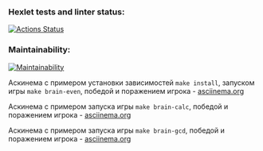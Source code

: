 ### Hexlet tests and linter status:

[![Actions Status](https://github.com/Olia-tsk/php-project-45/actions/workflows/hexlet-check.yml/badge.svg)](https://github.com/Olia-tsk/php-project-45/actions)

### Maintainability:

[![Maintainability](https://api.codeclimate.com/v1/badges/60fc6124972cce06bfac/maintainability)](https://codeclimate.com/github/Olia-tsk/php-project-45/maintainability)

Аскинема с примером установки зависимостей `make install`, запуском игры `make brain-even`, победой и поражением игрока - [asciinema.org](https://asciinema.org/a/J9Xo6fx7Pp0pgqTkIjZuci6JN)

Аскинема с примером запуска игры `make brain-calc`, победой и поражением игрока - [asciinema.org](https://asciinema.org/a/mOmCeNZuSIsQKNefipCscJ0i8)

Аскинема с примером запуска игры `make brain-gcd`, победой и поражением игрока - [asciinema.org](https://asciinema.org/a/F32gDTwTsuH5h9fM4ncHvlwJf)
